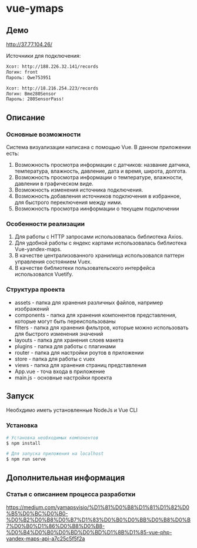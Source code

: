 # vue-ymaps
## Демо
http://37.77.104.26/

Источники для подключения:
```bash
Хсот: http://188.226.32.141/records
Логин: front
Пароль: Qwe753951
```
```bash
Хсот: http://18.216.254.223/records
Логин: Bme280Sensor
Пароль: 280SensorPass!
```

## Описание 
### Основные возможности
Система визуализации написана с помощью Vue. В данном приложении есть:
1) Возможность просмотра информации с датчиков: название датчика, температура, влажность, давление, дата и время, широта, долгота.
2) Возможность просмотра информации о температуре, влажности, давлении в графическом виде.
3) Возможность изменения источника подключения.
4) Возможность добавления источников подключения в избранное, для быстрого переключения между ними.
5) Возможность просмотра иинформации о текущем подключении

### Особенности реализации
1) Для работы с HTTP запросами использовалась библиотека Axios.
2) Для удобной работы с яндекс картами использовалась библиотека Vue-yandex-maps.
3) В качестве централизованного хранилища использовался паттерн управления состоянием Vuex.
4) В качестве библиотеки пользовательского интерфейса использовался Vuetify.

### Структура проекта
* assets - папка для хранения различных файлов, например изображений
* components - папка для хранения компонентов представления, которые могут быть переиспользованы
* filters - папка для хранения фильтров, которые можно использовать для быстрого изменения значений
* layouts - папка для хранения слоев макета
* plugins - папка для работы с плагинами
* router - папка для настройки роутов в приложении
* store - папка для работы с vuex
* views - папка для хранения страниц представления
* App.vue - точа входа в приложение
* main.js - основные настройки проекта

## Запуск
Необхдимо иметь установленные NodeJs и Vue CLI
### Установка
```bash
# Установка необходимых компонентов
$ npm install

# Для запуска приложения на localhost
$ npm run serve
```

## Дополнительная информация
### Статья с описанием процесса разработки
https://medium.com/yamapsvisio/%D1%81%D0%B8%D1%81%D1%82%D0%B5%D0%BC%D0%B0-%D0%B2%D0%B8%D0%B7%D1%83%D0%B0%D0%BB%D0%B8%D0%B7%D0%B0%D1%86%D0%B8%D0%B8-%D0%B4%D0%B0%D0%BD%D0%BD%D1%8B%D1%85-vue-php-yandex-maps-api-a7c25c5f5f2a
